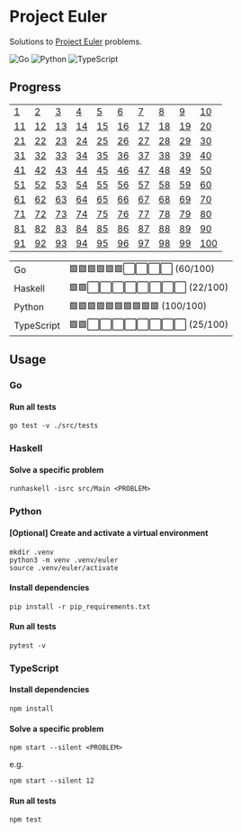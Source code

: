 # Project Euler

Solutions to [Project Euler](https://projecteuler.net) problems.

![Go](https://github.com/sunilbpandey/project-euler/actions/workflows/go.yml/badge.svg)
![Python](https://github.com/sunilbpandey/project-euler/actions/workflows/python.yml/badge.svg)
![TypeScript](https://github.com/sunilbpandey/project-euler/actions/workflows/typescript.yml/badge.svg)

## Progress

|                |                |                |                |                |                |                |                |                |                 |
| -------------- | -------------- | -------------- | -------------- | -------------- | -------------- | -------------- | -------------- | -------------- | --------------- |
| [1](src/P001)  | [2](src/P002)  | [3](src/P003)  | [4](src/P004)  | [5](src/P005)  | [6](src/P006)  | [7](src/P007)  | [8](src/P008)  | [9](src/P009)  | [10](src/P010)  |
| [11](src/P011) | [12](src/P012) | [13](src/P013) | [14](src/P014) | [15](src/P015) | [16](src/P016) | [17](src/P017) | [18](src/P018) | [19](src/P019) | [20](src/P020)  |
| [21](src/P021) | [22](src/P022) | [23](src/P023) | [24](src/P024) | [25](src/P025) | [26](src/P026) | [27](src/P027) | [28](src/P028) | [29](src/P029) | [30](src/P030)  |
| [31](src/P031) | [32](src/P032) | [33](src/P033) | [34](src/P034) | [35](src/P035) | [36](src/P036) | [37](src/P037) | [38](src/P038) | [39](src/P039) | [40](src/P040)  |
| [41](src/P041) | [42](src/P042) | [43](src/P043) | [44](src/P044) | [45](src/P045) | [46](src/P046) | [47](src/P047) | [48](src/P048) | [49](src/P049) | [50](src/P050)  |
| [51](src/P051) | [52](src/P052) | [53](src/P053) | [54](src/P054) | [55](src/P055) | [56](src/P056) | [57](src/P057) | [58](src/P058) | [59](src/P059) | [60](src/P060)  |
| [61](src/P061) | [62](src/P062) | [63](src/P063) | [64](src/P064) | [65](src/P065) | [66](src/P066) | [67](src/P067) | [68](src/P068) | [69](src/P069) | [70](src/P070)  |
| [71](src/P071) | [72](src/P072) | [73](src/P073) | [74](src/P074) | [75](src/P075) | [76](src/P076) | [77](src/P077) | [78](src/P078) | [79](src/P079) | [80](src/P080)  |
| [81](src/P081) | [82](src/P082) | [83](src/P083) | [84](src/P084) | [85](src/P085) | [86](src/P086) | [87](src/P087) | [88](src/P088) | [89](src/P089) | [90](src/P090)  |
| [91](src/P091) | [92](src/P092) | [93](src/P093) | [94](src/P094) | [95](src/P095) | [96](src/P096) | [97](src/P097) | [98](src/P098) | [99](src/P099) | [100](src/P100) |

|            |                                       |
| ---------- | ------------------------------------- |
| Go         | 🟩🟩🟩🟩🟩🟩⬜️⬜️⬜️⬜️ (60/100)   |
| Haskell    | 🟩🟩⬜️⬜️⬜️⬜️⬜️⬜️⬜️⬜️ (22/100)   |
| Python     | 🟩🟩🟩🟩🟩🟩🟩🟩🟩🟩 (100/100)        |
| TypeScript | 🟩🟩⬜️⬜️⬜️⬜️⬜️⬜️⬜️⬜️ (25/100) |

## Usage

### Go

#### Run all tests

```
go test -v ./src/tests
```

### Haskell

#### Solve a specific problem

```
runhaskell -isrc src/Main <PROBLEM>
```

### Python

#### [Optional] Create and activate a virtual environment

```
mkdir .venv
python3 -m venv .venv/euler
source .venv/euler/activate
```

#### Install dependencies

```
pip install -r pip_requirements.txt
```

#### Run all tests

```
pytest -v
```

### TypeScript

#### Install dependencies

```
npm install
```

#### Solve a specific problem

```
npm start --silent <PROBLEM>
```

e.g.

```
npm start --silent 12
```

#### Run all tests

```
npm test
```

